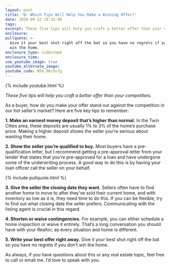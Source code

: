 ```yaml
---
layout: post
title: 'Q: Which Tips Will Help You Make a Winning Offer?'
date: 2020-09-22 19:33:00
tags:
excerpt: These five tips will help you craft a better offer than your competitors.
enclosure:
pullquote: >-
  Give it your best shot right off the bat so you have no regrets if you don’t
  win the home.
enclosure_type: video/mp4
enclosure_time:
use_youtube_image: true
youtube_alternate_image:
youtube_code: N59_0Kchn7g
---
```


{% include youtube.html %}

*These five tips will help you craft a better offer than your competitors.*

As a buyer, how do you make your offer stand out against the competition in our hot seller’s market? Here are five key tips to remember:

**1\. Make an earnest money deposit that’s higher than normal.** In the Twin Cities area, these deposits are usually 1% to 3% of the home’s purchase price. Making a higher deposit shows the seller you’re serious about wanting their home.

**2\. Show the seller you’re qualified to buy.** Most buyers have a pre-qualification letter, but I recommend getting a pre-approval letter from your lender that states that you’re pre-approved for a loan and have undergone some of the underwriting process. A good way to do this is by having your loan officer call the seller on your behalf.

{% include pullquote.html %}

**3\. Give the seller the closing date they want.** Sellers often have to find another home to move to after they’ve sold their current home, and with inventory as low as it is, they need time to do this. If you can be flexible, try to find out what closing date the seller prefers. Communicating with the listing agent is crucial in this regard.&nbsp;

**4\. Shorten or waive contingencies.** For example, you can either schedule a home inspection or waive it entirely. That’s a long conversation you should have with your Realtor, as every situation and home is different.&nbsp;

**5\. Write your best offer right away.** Give it your best shot right off the bat so you have no regrets if you don’t win the home.&nbsp;

As always, if you have questions about this or any real estate topic, feel free to call or email me. I’d love to speak with you.